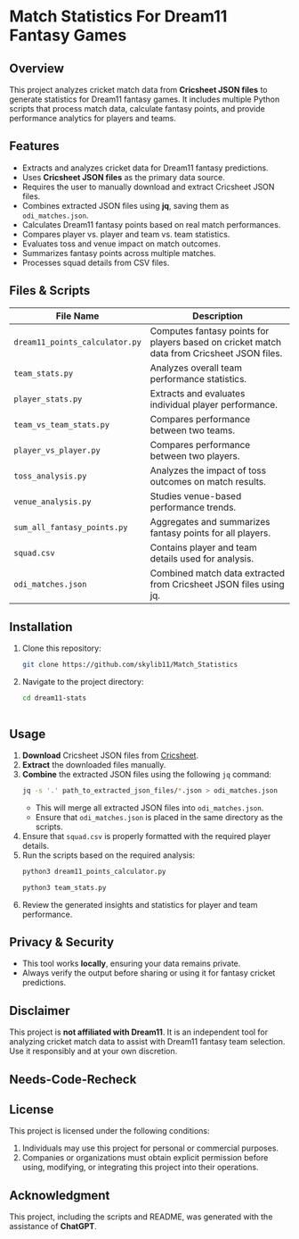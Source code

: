 # Match Statistics For Dream11 Fantasy Games

## Overview
This project analyzes cricket match data from **Cricsheet JSON files** to generate statistics for Dream11 fantasy games. It includes multiple Python scripts that process match data, calculate fantasy points, and provide performance analytics for players and teams.

## Features
- Extracts and analyzes cricket data for Dream11 fantasy predictions.
- Uses **Cricsheet JSON files** as the primary data source.
- Requires the user to manually download and extract Cricsheet JSON files.
- Combines extracted JSON files using **jq**, saving them as `odi_matches.json`.
- Calculates Dream11 fantasy points based on real match performances.
- Compares player vs. player and team vs. team statistics.
- Evaluates toss and venue impact on match outcomes.
- Summarizes fantasy points across multiple matches.
- Processes squad details from CSV files.

## Files & Scripts

| File Name                     | Description |
|--------------------------------|-------------|
| `dream11_points_calculator.py` | Computes fantasy points for players based on cricket match data from Cricsheet JSON files. |
| `team_stats.py`                | Analyzes overall team performance statistics. |
| `player_stats.py`              | Extracts and evaluates individual player performance. |
| `team_vs_team_stats.py`        | Compares performance between two teams. |
| `player_vs_player.py`          | Compares performance between two players. |
| `toss_analysis.py`             | Analyzes the impact of toss outcomes on match results. |
| `venue_analysis.py`            | Studies venue-based performance trends. |
| `sum_all_fantasy_points.py`    | Aggregates and summarizes fantasy points for all players. |
| `squad.csv`                    | Contains player and team details used for analysis. |
| `odi_matches.json`             | Combined match data extracted from Cricsheet JSON files using jq. |

## Installation
1. Clone this repository:
   ```sh
   git clone https://github.com/skylib11/Match_Statistics
   ```
2. Navigate to the project directory:
   ```sh
   cd dream11-stats
   ```
   ```

## Usage
1. **Download** Cricsheet JSON files from [Cricsheet](https://cricsheet.org/downloads/).
2. **Extract** the downloaded files manually.
3. **Combine** the extracted JSON files using the following `jq` command:
   ```sh
   jq -s '.' path_to_extracted_json_files/*.json > odi_matches.json
   ```
   - This will merge all extracted JSON files into `odi_matches.json`.
   - Ensure that `odi_matches.json` is placed in the same directory as the scripts.
4. Ensure that `squad.csv` is properly formatted with the required player details.
5. Run the scripts based on the required analysis:
   ```sh
   python3 dream11_points_calculator.py
   ```
   ```sh
   python3 team_stats.py
   ```
6. Review the generated insights and statistics for player and team performance.

## Privacy & Security
- This tool works **locally**, ensuring your data remains private.
- Always verify the output before sharing or using it for fantasy cricket predictions.

## Disclaimer
This project is **not affiliated with Dream11**. It is an independent tool for analyzing cricket match data to assist with Dream11 fantasy team selection. Use it responsibly and at your own discretion.

## Needs-Code-Recheck

## License
This project is licensed under the following conditions:
1. Individuals may use this project for personal or commercial purposes.
2. Companies or organizations must obtain explicit permission before using, modifying, or integrating this project into their operations.

## Acknowledgment
This project, including the scripts and README, was generated with the assistance of **ChatGPT**.

